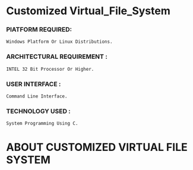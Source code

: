 # Customized Virtual_File_System

<h3><B> PlATFORM REQUIRED: </B></h3>

    Windows Platform Or Linux Distributions.

<h3><B> ARCHITECTURAL REQUIREMENT : </B></h3>

    INTEL 32 Bit Processor Or Higher.

<h3><B>USER INTERFACE :</B></h3>

    Command Line Interface.


<h3><B>TECHNOLOGY USED :</B></h3>

    System Programming Using C.

<h1 >ABOUT CUSTOMIZED VIRTUAL FILE SYSTEM</h1>

<div class="container>
    1) In This Project I Emulate All Data Structures Which Are Used By Operating System To Manage File System Oriented Tasks.
    
    2) As The Name Suggests Its Virtual Because I Maintain All The Records In Primary Storage (RAM).
    
    3) In This Project I Create All Data Structures Which Required For File Subsystems As : FT, UAREA, UFDT, SB, DILB, DB etc.
    
    4) I Provide All Implementations Of Necessary System Calls And Commands Of File subsystem As : Open, Close, Read, Write, Lseek, 
       Create, RM, LS, Stat, Fstat etc.
    
    5) While Creating This Project All Above Functionality I Use Our Own Data Structures By Referring Algorithms of UNIX Operating System.
    
    6) By Using This Project I Can Get Overview Of UFS (UNIX File System) On Any Platform.
</div>
